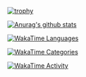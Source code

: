 [![trophy](https://github-profile-trophy.vercel.app/?username=laitingsheng&theme=discord&row=1&column=6)](https://github.com/laitingsheng)

[![Anurag's github stats](https://github-readme-stats.vercel.app/api?username=laitingsheng&count_private=true&show_icons=true&theme=github_dark)](https://github.com/laitingsheng)

[![WakaTime Languages](https://wakatime.com/share/@laitingsheng/b05ddaad-7cc4-4c6b-bfa7-d1b5c0c60dc0.svg)](https://github.com/laitingsheng)

[![WakaTime Categories](https://wakatime.com/share/@laitingsheng/71040281-3a39-478c-8eaa-a44bcbb7cf47.svg)](https://github.com/laitingsheng)

[![WakaTime Activity](https://wakatime.com/share/@laitingsheng/cb39dda3-0b63-4963-9d43-8594d982047f.svg)](https://github.com/laitingsheng)
